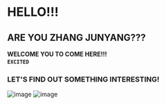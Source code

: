 # HELLO!!!   
## ARE YOU ZHANG JUNYANG???   
**WELCOME YOU TO COME HERE!!!**   
**`EXCITED`**   
### LET'S FIND OUT SOMETHING INTERESTING!   
![image](https://github.com/secondLieutenantCoder/TableAndCollection/blob/master/resut.png?raw=true)
![image](gttps://github.com/ztonyz/mmexport1498202055093.jpg)
